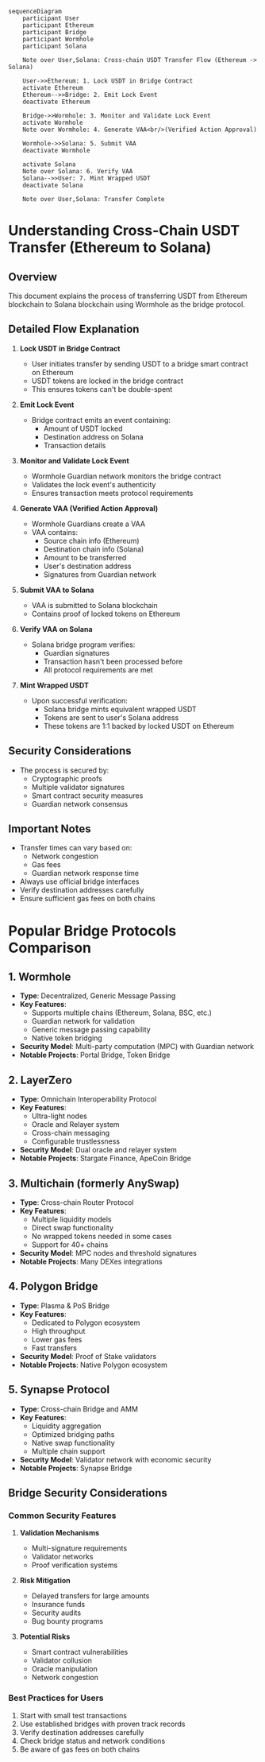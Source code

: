 ```mermaid
sequenceDiagram
    participant User
    participant Ethereum
    participant Bridge
    participant Wormhole
    participant Solana
    
    Note over User,Solana: Cross-chain USDT Transfer Flow (Ethereum -> Solana)
    
    User->>Ethereum: 1. Lock USDT in Bridge Contract
    activate Ethereum
    Ethereum-->>Bridge: 2. Emit Lock Event
    deactivate Ethereum
    
    Bridge->>Wormhole: 3. Monitor and Validate Lock Event
    activate Wormhole
    Note over Wormhole: 4. Generate VAA<br/>(Verified Action Approval)
    
    Wormhole->>Solana: 5. Submit VAA
    deactivate Wormhole
    
    activate Solana
    Note over Solana: 6. Verify VAA
    Solana-->>User: 7. Mint Wrapped USDT
    deactivate Solana
    
    Note over User,Solana: Transfer Complete
```

# Understanding Cross-Chain USDT Transfer (Ethereum to Solana)

## Overview
This document explains the process of transferring USDT from Ethereum blockchain to Solana blockchain using Wormhole as the bridge protocol.

## Detailed Flow Explanation

1. **Lock USDT in Bridge Contract**
   - User initiates transfer by sending USDT to a bridge smart contract on Ethereum
   - USDT tokens are locked in the bridge contract
   - This ensures tokens can't be double-spent

2. **Emit Lock Event**
   - Bridge contract emits an event containing:
     - Amount of USDT locked
     - Destination address on Solana
     - Transaction details

3. **Monitor and Validate Lock Event**
   - Wormhole Guardian network monitors the bridge contract
   - Validates the lock event's authenticity
   - Ensures transaction meets protocol requirements

4. **Generate VAA (Verified Action Approval)**
   - Wormhole Guardians create a VAA
   - VAA contains:
     - Source chain info (Ethereum)
     - Destination chain info (Solana)
     - Amount to be transferred
     - User's destination address
     - Signatures from Guardian network

5. **Submit VAA to Solana**
   - VAA is submitted to Solana blockchain
   - Contains proof of locked tokens on Ethereum

6. **Verify VAA on Solana**
   - Solana bridge program verifies:
     - Guardian signatures
     - Transaction hasn't been processed before
     - All protocol requirements are met

7. **Mint Wrapped USDT**
   - Upon successful verification:
     - Solana bridge mints equivalent wrapped USDT
     - Tokens are sent to user's Solana address
     - These tokens are 1:1 backed by locked USDT on Ethereum

## Security Considerations
- The process is secured by:
  - Cryptographic proofs
  - Multiple validator signatures
  - Smart contract security measures
  - Guardian network consensus

## Important Notes
- Transfer times can vary based on:
  - Network congestion
  - Gas fees
  - Guardian network response time
- Always use official bridge interfaces
- Verify destination addresses carefully
- Ensure sufficient gas fees on both chains

# Popular Bridge Protocols Comparison

## 1. Wormhole
- **Type**: Decentralized, Generic Message Passing
- **Key Features**:
  - Supports multiple chains (Ethereum, Solana, BSC, etc.)
  - Guardian network for validation
  - Generic message passing capability
  - Native token bridging
- **Security Model**: Multi-party computation (MPC) with Guardian network
- **Notable Projects**: Portal Bridge, Token Bridge

## 2. LayerZero
- **Type**: Omnichain Interoperability Protocol
- **Key Features**:
  - Ultra-light nodes
  - Oracle and Relayer system
  - Cross-chain messaging
  - Configurable trustlessness
- **Security Model**: Dual oracle and relayer system
- **Notable Projects**: Stargate Finance, ApeCoin Bridge

## 3. Multichain (formerly AnySwap)
- **Type**: Cross-chain Router Protocol
- **Key Features**:
  - Multiple liquidity models
  - Direct swap functionality
  - No wrapped tokens needed in some cases
  - Support for 40+ chains
- **Security Model**: MPC nodes and threshold signatures
- **Notable Projects**: Many DEXes integrations

## 4. Polygon Bridge
- **Type**: Plasma & PoS Bridge
- **Key Features**:
  - Dedicated to Polygon ecosystem
  - High throughput
  - Lower gas fees
  - Fast transfers
- **Security Model**: Proof of Stake validators
- **Notable Projects**: Native Polygon ecosystem

## 5. Synapse Protocol
- **Type**: Cross-chain Bridge and AMM
- **Key Features**:
  - Liquidity aggregation
  - Optimized bridging paths
  - Native swap functionality
  - Multiple chain support
- **Security Model**: Validator network with economic security
- **Notable Projects**: Synapse Bridge

## Bridge Security Considerations

### Common Security Features
1. **Validation Mechanisms**
   - Multi-signature requirements
   - Validator networks
   - Proof verification systems

2. **Risk Mitigation**
   - Delayed transfers for large amounts
   - Insurance funds
   - Security audits
   - Bug bounty programs

3. **Potential Risks**
   - Smart contract vulnerabilities
   - Validator collusion
   - Oracle manipulation
   - Network congestion

### Best Practices for Users
1. Start with small test transactions
2. Use established bridges with proven track records
3. Verify destination addresses carefully
4. Check bridge status and network conditions
5. Be aware of gas fees on both chains